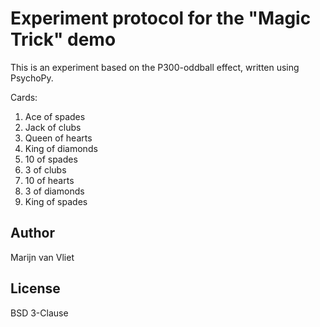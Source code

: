 # Experiment protocol for the "Magic Trick" demo

This is an experiment based on the P300-oddball effect, written using PsychoPy.

Cards:

1. Ace of spades
2. Jack of clubs
3. Queen of hearts
4. King of diamonds
5. 10 of spades
6. 3 of clubs
7. 10 of hearts
8. 3 of diamonds
9. King of spades

## Author
Marijn van Vliet

## License
BSD 3-Clause
